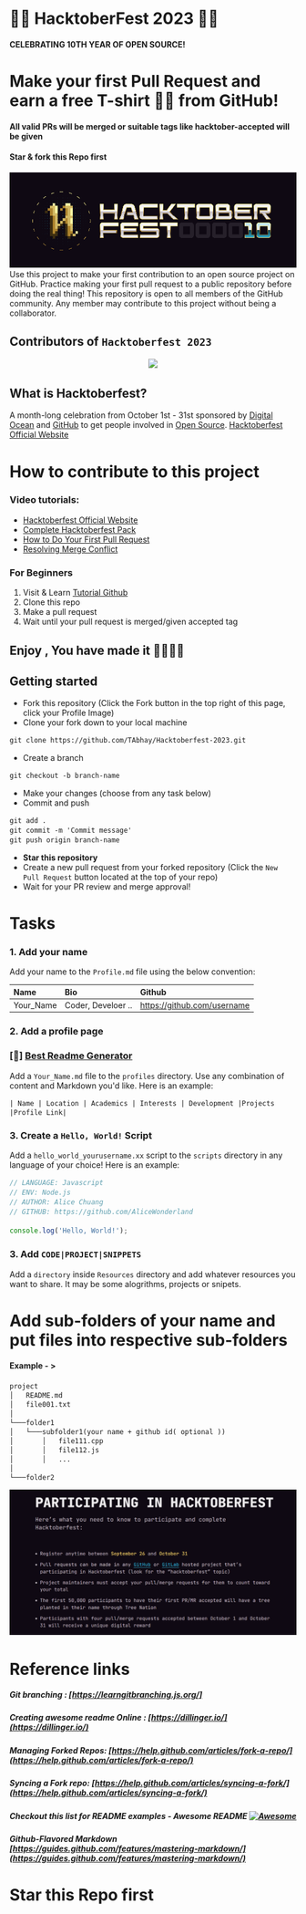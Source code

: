 #  💛🎯   HacktoberFest 2023  💛🎯
#### CELEBRATING 10TH YEAR OF OPEN SOURCE!
# Make your first Pull Request and earn a free T-shirt 👕👕 from GitHub!
#### All valid PRs will be merged or suitable tags like hacktober-accepted will be given 
#### Star & fork this Repo first 
![Hacktoberfest 2023](./assets/logo_light.png)
Use this project to make your first contribution to an open source project on GitHub. Practice making your first pull request to a public repository before doing the real thing! 
This repository is open to all members of the GitHub community. Any member may contribute to this project without being a collaborator.
## Contributors of `Hacktoberfest 2023`
<div align="center">
<a href="https://github.com/TAbhay/Hacktoberfest-2023/graphs/contributors">
  <img src="https://contrib.rocks/image?repo=TAbhay/Hacktoberfest-2023" />
</a> 
</div>

## What is Hacktoberfest?
A month-long celebration from October 1st - 31st sponsored by [Digital Ocean](https://hacktoberfest.digitalocean.com/) and [GitHub](https://github.com/blog/2433-celebrate-open-source-this-october-with-hacktoberfest) to get people involved in [Open Source](https://github.com/open-source). 
[Hacktoberfest Official Website](https://hacktoberfest.com/)
# How to contribute to this project
### Video tutorials:
- [Hacktoberfest Official Website](https://hacktoberfest.com/)
- [Complete Hacktoberfest Pack](https://www.youtube.com/watch?v=K5nzruz1FpA&list=PLseEp7p6EwiZgLPknY4ITJxfoo75wqxph)
- [How to Do Your First Pull Request](https://www.youtube.com/watch?v=nkuYH40cjo4)
- [Resolving Merge Conflict](https://www.youtube.com/watch?v=kBIMGOxqqnk&t=207s)

### For Beginners
1) Visit & Learn   [Tutorial Github](https://www.youtube.com/playlist?list=PL4cUxeGkcC9goXbgTDQ0n_4TBzOO0ocPR)
2) Clone this repo
3) Make a pull request
4) Wait until your pull request is merged/given accepted tag

## Enjoy , You have made it 🥳🥳🚀🚀 

## Getting started
* Fork this repository (Click the Fork button in the top right of this page, click your Profile Image)
* Clone your fork down to your local machine

```markdown
git clone https://github.com/TAbhay/Hacktoberfest-2023.git
```

* Create a branch

```markdown
git checkout -b branch-name
```

* Make your changes (choose from any task below)
* Commit and push

```markdown
git add .
git commit -m 'Commit message'
git push origin branch-name
```

* __Star this repository__ 
* Create a new pull request from your forked repository (Click the `New Pull Request` button located at the top of your repo)
* Wait for your PR review and merge approval!
# Tasks
### 1. Add your name
Add your name to the `Profile.md` file using the below convention:

| Name | Bio     | Github |
| :-------- | :------- | :-------------------------------- |
| Your_Name    | Coder, Develoer ..| https://github.com/username  |


### 2. Add a profile page

### [🔗] [Best Readme Generator](https://gprm.itsvg.in/)
Add a `Your_Name.md` file to the `profiles` directory. Use any combination of content and Markdown you'd like. Here is an example:
```
| Name | Location | Academics | Interests | Development |Projects |Profile Link|
```
### 3. Create a `Hello, World!` Script
Add a `hello_world_yourusername.xx` script to the `scripts` directory in any language of your choice! Here is an example:

```Javascript
// LANGUAGE: Javascript
// ENV: Node.js
// AUTHOR: Alice Chuang
// GITHUB: https://github.com/AliceWonderland

console.log('Hello, World!');
```
### 3. Add `CODE|PROJECT|SNIPPETS` 
Add a `directory` inside `Resources` directory and add whatever resources you want to share.
It may be some alogrithms, projects or snipets.

# Add sub-folders of your name and put files into respective sub-folders
#### Example - >
```
project
│   README.md
│   file001.txt    
│
└───folder1
│   └───subfolder1(your name + github id( optional ))
│       │   file111.cpp
│       │   file112.js
│       │   ...
│   
└───folder2
```

![Hacktoberfest Participation](./assets/participation.png)


# Reference links
##### Git branching : [https://learngitbranching.js.org/]
##### Creating awesome readme Online : [https://dillinger.io/](https://dillinger.io/)
##### Managing Forked Repos: [https://help.github.com/articles/fork-a-repo/](https://help.github.com/articles/fork-a-repo/)
##### Syncing a Fork repo: [https://help.github.com/articles/syncing-a-fork/](https://help.github.com/articles/syncing-a-fork/)
##### Checkout this list for README examples - Awesome README [![Awesome](https://cdn.rawgit.com/sindresorhus/awesome/d7305f38d29fed78fa85652e3a63e154dd8e8829/media/badge.svg)](https://github.com/sindresorhus/awesome)
##### Github-Flavored Markdown [https://guides.github.com/features/mastering-markdown/](https://guides.github.com/features/mastering-markdown/)



# Star this Repo first
